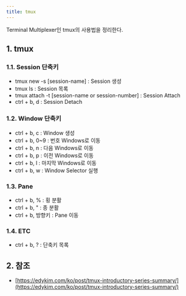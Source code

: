 ```yaml
---
title: tmux
---
```


Terminal Multiplexer인 tmux의 사용법을 정리한다.

## 1. tmux

### 1.1. Session 단축키

* tmux new -s [session-name] : Session 생성
* tmux ls : Session 목록
* tmux attach -t [session-name or session-number] : Session Attach
* ctrl + b, d : Session Detach

### 1.2. Window 단축키

* ctrl + b, c : Window 생성
* ctrl + b, 0~9 : 번호 Windows로 이동
* ctrl + b, n : 다음 Windows로 이동
* ctrl + b, p : 이전 Windows로 이동
* ctrl + b, l : 마지막 Windows로 이동
* ctrl + b, w : Window Selector 실행

### 1.3. Pane

* ctrl + b, % : 횡 분활
* ctrl + b, " : 종 분활
* ctrl + b, 방향키 : Pane 이동

### 1.4. ETC

* ctrl + b, ? : 단축키 목록

## 2. 참조

* [https://edykim.com/ko/post/tmux-introductory-series-summary/](https://edykim.com/ko/post/tmux-introductory-series-summary/)
